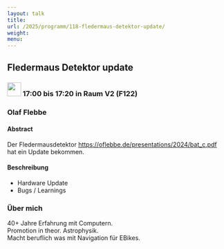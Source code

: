 ```yaml
---
layout: talk
title:
url: /2025/programm/118-fledermaus-detektor-update/
weight:
menu:
---
```

## Fledermaus Detektor update

### <img height = "32" src="../../../images/talk.svg"> 17:00 bis 17:20 in Raum V2 (F122)

### Olaf Flebbe

#### Abstract

Der Fledermausdetektor https://oflebbe.de/presentations/2024/bat_c.pdf hat ein Update bekommen.

#### Beschreibung

* Hardware Update  
* Bugs / Learnings

### Über mich

40+ Jahre Erfahrung mit Computern.  
Promotion in theor. Astrophysik.  
Macht beruflich was mit Navigation für EBikes.

